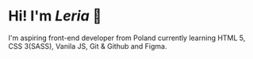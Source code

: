 # Hi! I'm *Leria* :wave:

I'm aspiring front-end developer from Poland currently learning HTML 5, CSS 3(SASS), Vanila JS, Git & Github and Figma.
